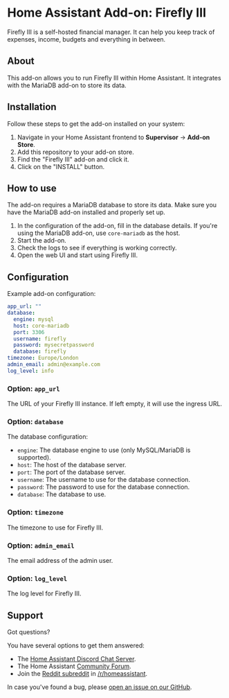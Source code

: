 # Home Assistant Add-on: Firefly III

Firefly III is a self-hosted financial manager. It can help you keep track of expenses, income, budgets and everything in between.

## About

This add-on allows you to run Firefly III within Home Assistant. It integrates with the MariaDB add-on to store its data.

## Installation

Follow these steps to get the add-on installed on your system:

1. Navigate in your Home Assistant frontend to **Supervisor** -> **Add-on Store**.
2. Add this repository to your add-on store.
3. Find the "Firefly III" add-on and click it.
4. Click on the "INSTALL" button.

## How to use

The add-on requires a MariaDB database to store its data. Make sure you have the MariaDB add-on installed and properly set up.

1. In the configuration of the add-on, fill in the database details. If you're using the MariaDB add-on, use `core-mariadb` as the host.
2. Start the add-on.
3. Check the logs to see if everything is working correctly.
4. Open the web UI and start using Firefly III.

## Configuration

Example add-on configuration:

```yaml
app_url: ""
database:
  engine: mysql
  host: core-mariadb
  port: 3306
  username: firefly
  password: mysecretpassword
  database: firefly
timezone: Europe/London
admin_email: admin@example.com
log_level: info
```

### Option: `app_url`

The URL of your Firefly III instance. If left empty, it will use the ingress URL.

### Option: `database`

The database configuration:

- `engine`: The database engine to use (only MySQL/MariaDB is supported).
- `host`: The host of the database server.
- `port`: The port of the database server.
- `username`: The username to use for the database connection.
- `password`: The password to use for the database connection.
- `database`: The database to use.

### Option: `timezone`

The timezone to use for Firefly III.

### Option: `admin_email`

The email address of the admin user.

### Option: `log_level`

The log level for Firefly III.

## Support

Got questions?

You have several options to get them answered:

- The [Home Assistant Discord Chat Server](https://discord.gg/c5DvZ4e).
- The Home Assistant [Community Forum](https://community.home-assistant.io).
- Join the [Reddit subreddit](https://reddit.com/r/homeassistant) in [/r/homeassistant](https://reddit.com/r/homeassistant).

In case you've found a bug, please [open an issue on our GitHub](https://github.com/bryan292/firefly-iii-ha/issues).
